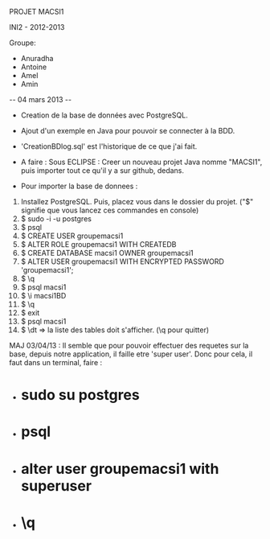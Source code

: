 PROJET MACSI1

INI2 - 2012-2013

Groupe: 
- Anuradha
- Antoine
- Amel
- Amin

-- 04 mars 2013 --
- Creation de la base de données avec PostgreSQL.
- Ajout d'un exemple en Java pour pouvoir se connecter à la BDD.
- 'CreationBDlog.sql' est l'historique de ce que j'ai fait.

- A faire :
Sous ECLIPSE : Creer un nouveau projet Java nomme "MACSI1", puis importer tout ce qu'il y a sur github, dedans.

- Pour importer la base de donnees : 
1. Installez PostgreSQL. Puis, placez vous dans le dossier du projet.
("$" signifie que vous lancez ces commandes en console)
2. $ sudo -i -u postgres
3. $ psql
4. $ CREATE USER groupemacsi1
5. $ ALTER ROLE groupemacsi1 WITH CREATEDB
6. $ CREATE DATABASE macsi1 OWNER groupemacsi1
7. $ ALTER USER groupemacsi1 WITH ENCRYPTED PASSWORD 'groupemacsi1';
8. $ \q
9. $ psql macsi1
10. $ \i macsi1BD
11. $ \q
12. $ exit
13. $ psql macsi1
14. $ \dt
=> la liste des tables doit s'afficher.
(\q pour quitter)

MAJ 03/04/13 :
Il semble que pour pouvoir effectuer des requetes sur la base, depuis notre application, il faille etre 'super user'.
Donc pour cela, il faut dans un terminal, faire :
- # sudo su postgres
- # psql
- # alter user groupemacsi1 with superuser
- # \q

